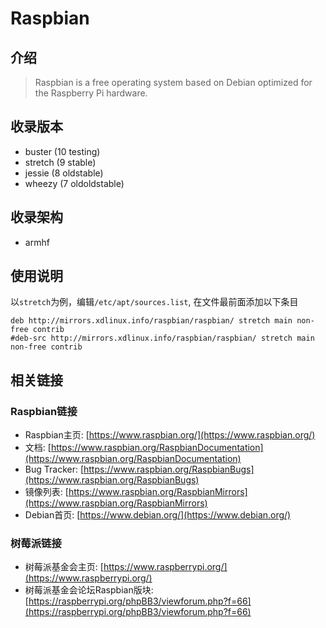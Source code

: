 # Raspbian

## 介绍

> Raspbian is a free operating system based on Debian optimized for the Raspberry Pi hardware.

## 收录版本

* buster (10 testing)
* stretch (9 stable)
* jessie (8 oldstable)
* wheezy (7 oldoldstable)

## 收录架构

* armhf

## 使用说明

以`stretch`为例，编辑`/etc/apt/sources.list`, 在文件最前面添加以下条目

```
deb http://mirrors.xdlinux.info/raspbian/raspbian/ stretch main non-free contrib
#deb-src http://mirrors.xdlinux.info/raspbian/raspbian/ stretch main non-free contrib
```

## 相关链接

### Raspbian链接

* Raspbian主页: [https://www.raspbian.org/](https://www.raspbian.org/)
* 文档: [https://www.raspbian.org/RaspbianDocumentation](https://www.raspbian.org/RaspbianDocumentation)
* Bug Tracker: [https://www.raspbian.org/RaspbianBugs](https://www.raspbian.org/RaspbianBugs)
* 镜像列表: [https://www.raspbian.org/RaspbianMirrors](https://www.raspbian.org/RaspbianMirrors)
* Debian首页: [https://www.debian.org/](https://www.debian.org/)

### 树莓派链接

* 树莓派基金会主页: [https://www.raspberrypi.org/](https://www.raspberrypi.org/)
* 树莓派基金会论坛Raspbian版块: [https://raspberrypi.org/phpBB3/viewforum.php?f=66](https://raspberrypi.org/phpBB3/viewforum.php?f=66)
